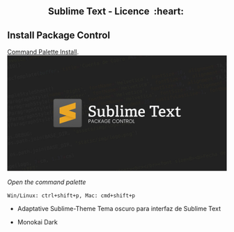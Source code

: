<h2 align="center">Sublime Text - Licence &nbsp;:heart:&nbsp;</h2>

## Install Package Control

[Command Palette Install](https://packagecontrol.io/installation).<br>
![python](./images/sublime.jpg)

_Open the command palette_

```
Win/Linux: ctrl+shift+p, Mac: cmd+shift+p
```

- Adaptative Sublime-Theme
Tema oscuro para interfaz de Sublime Text

- Monokai Dark

